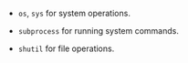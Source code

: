 
- `os`, `sys` for system operations.
    
- `subprocess` for running system commands.
    
- `shutil` for file operations.